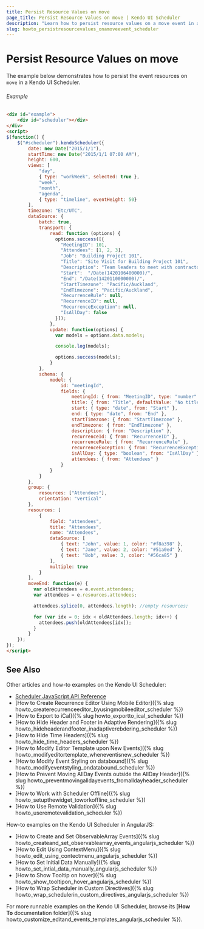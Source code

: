 ```yaml
---
title: Persist Resource Values on move
page_title: Persist Resource Values on move | Kendo UI Scheduler
description: "Learn how to persist resource values on a move event in a Kendo UI Scheduler widget."
slug: howto_persistresourcevalues_onamoveevent_scheduler
---
```


# Persist Resource Values on move

The example below demonstrates how to persist the event resources on `move` in a Kendo UI Scheduler.

###### Example

```html
<div id="example">
    <div id="scheduler"></div>
</div>
<script>
$(function() {
    $("#scheduler").kendoScheduler({
        date: new Date("2015/1/1"),
        startTime: new Date("2015/1/1 07:00 AM"),
        height: 600,
        views: [
            "day",
            { type: "workWeek", selected: true },
            "week",
            "month",
            "agenda",
            { type: "timeline", eventHeight: 50}
        ],
        timezone: "Etc/UTC",
        dataSource: {
            batch: true,
            transport: {
                read: function (options) {
                  options.success([{
                    "MeetingID": 101,
                    "Attendees": [1, 2, 3],
                    "Job": "Building Project 101",
                    "Title": "Site Visit for Building Project 101",
                    "Description": "Team leaders to meet with contractors and subcontractors to discuss laying of foundation.",
                    "Start":  "/Date(1420106400000)/",
                    "End": "/Date(1420110000000)/",
                    "StartTimezone": "Pacific/Auckland",
                    "EndTimezone": "Pacific/Auckland",
                    "RecurrenceRule": null,
                    "RecurrenceID": null,
                    "RecurrenceException": null,
                    "IsAllDay": false
                  }]);
                },
                update: function(options) {
                  var models = options.data.models;

                  console.log(models);

                  options.success(models);
                }
            },
            schema: {
                model: {
                    id: "meetingId",
                    fields: {
                        meetingId: { from: "MeetingID", type: "number" },
                        title: { from: "Title", defaultValue: "No title", validation: { required: true } },
                        start: { type: "date", from: "Start" },
                        end: { type: "date", from: "End" },
                        startTimezone: { from: "StartTimezone" },
                        endTimezone: { from: "EndTimezone" },
                        description: { from: "Description" },
                        recurrenceId: { from: "RecurrenceID" },
                        recurrenceRule: { from: "RecurrenceRule" },
                        recurrenceException: { from: "RecurrenceException" },
                        isAllDay: { type: "boolean", from: "IsAllDay" },
                        attendees: { from: "Attendees" }
                    }
                }
            }
        },
        group: {
            resources: ["Attendees"],
            orientation: "vertical"
        },
        resources: [
            {
                field: "attendees",
                title: "Attendees",
                name: "Attendees",
                dataSource: [
                    { text: "John", value: 1, color: "#f8a398" },
                    { text: "Jane", value: 2, color: "#51a0ed" },
                    { text: "Bob", value: 3, color: "#56ca85" }
                ],
                multiple: true
            }
        ],
        moveEnd: function(e) {
          var oldAttendees = e.event.attendees;
          var attendees = e.resources.attendees;

          attendees.splice(0, attendees.length); //empty resources;

          for (var idx = 0; idx < oldAttendees.length; idx++) {
            attendees.push(oldAttendees[idx]);
          }
        }
    });
});
</script>
```

## See Also

Other articles and how-to examples on the Kendo UI Scheduler:

* [Scheduler JavaScript API Reference](/api/javascript/ui/scheduler)
* [How to Create Recurrence Editor Using Mobile Editor]({% slug howto_createrecurrenceeditor_byusingmobileeditor_scheduler %})
* [How to Export to iCal]({% slug howto_exportto_ical_scheduler %})
* [How to Hide Header and Footer in Adaptive Rendering]({% slug howto_hideheaderandfooter_inadaptiverebdering_scheduler %})
* [How to Hide Time Headers]({% slug howto_hide_time_headers_scheduler %})
* [How to Modify Editor Template upon New Events]({% slug howto_modifyeditortemplate_wheneventisnew_scheduler %})
* [How to Modify Event Styling on databound]({% slug howto_modifyeventstyling_ondatabound_scheduler %})
* [How to Prevent Moving AllDay Events outside the AllDay Header]({% slug howto_preventmovingalldayevents_fromalldayheader_scheduler %})
* [How to Work with Scheduler Offline]({% slug howto_setupthewidget_toworkoffline_scheduler %})
* [How to Use Remote Validation]({% slug howto_useremotevalidation_scheduler %})

How-to examples on the Kendo UI Scheduler in AngularJS:

* [How to Create and Set ObservableArray Events]({% slug howto_createand_set_observablearray_events_angularjs_scheduler %})
* [How to Edit Using ContextMenu]({% slug howto_edit_using_contectmenu_angularjs_scheduler %})
* [How to Set Initial Data Manually]({% slug howto_set_intial_data_manually_angularjs_scheduler %})
* [How to Show Тooltip on hover]({% slug howto_show_tooltipon_hover_angularjs_scheduler %})
* [How to Wrap Scheduler in Custom Directives]({% slug howto_wrap_schedulerin_custom_directives_angularjs_scheduler %})

For more runnable examples on the Kendo UI Scheduler, browse its [**How To** documentation folder]({% slug howto_customize_editand_events_templates_angularjs_scheduler %}).
